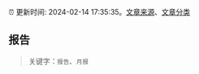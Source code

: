 :alarm_clock: 更新时间: 2024-02-14 17:35:35。[文章来源](/README.md)、[文章分类](/TAGS.md)

## 报告


> 关键字：`报告`、`月报`



